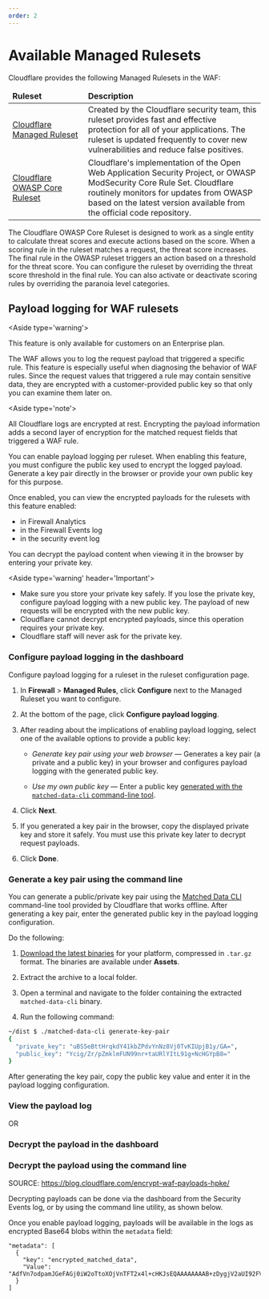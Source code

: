```yaml
---
order: 2
---
```


# Available Managed Rulesets

Cloudflare provides the following Managed Rulesets in the WAF:

<TableWrap><table style="table-layout:fixed; width:100%;">
  <thead>
    <tr>
      <td style='width:30%; white-space:normal'><strong>Ruleset</strong></td>
      <td style='width:70%; word-wrap:break-word; white-space:normal'><strong>Description</strong></td>
    </tr>
  </thead>
  <tbody>
    <tr>
      <td style='width:30%; word-wrap:break-word; white-space:normal'><a href='https://support.cloudflare.com/hc/articles/200172016#4vxxAwzbHx0eQ8XfETjxiN'>Cloudflare Managed Ruleset</a></td>
      <td>Created by the Cloudflare security team, this ruleset provides fast and effective protection for all of your applications. The ruleset is updated frequently to cover new vulnerabilities and reduce false positives.</td>
    </tr>
    <tr>
      <td style='width:30%; word-wrap:break-word; white-space:normal'><a href='https://support.cloudflare.com/hc/articles/200172016#sJbboLurEVhipzWYJQnyz'>Cloudflare OWASP Core Ruleset</a></td>
      <td>Cloudflare's implementation of the Open Web Application Security Project, or OWASP ModSecurity Core Rule Set. Cloudflare routinely monitors for updates from OWASP based on the latest version available from the official code repository.</td>
    </tr>
  </tbody>
</table></TableWrap>

<Aside type='note' header='Note'>

The Cloudflare OWASP Core Ruleset is designed to work as a single entity to calculate threat scores and execute actions based on the score. When a scoring rule in the ruleset matches a request, the threat score increases.
The final rule in the OWASP ruleset triggers an action based on a threshold for the threat score.
You can configure the ruleset by overriding the threat score threshold in the final rule.
You can also activate or deactivate scoring rules by overriding the paranoia level categories.

</Aside>

## Payload logging for WAF rulesets

<Aside type='warning'>

This feature is only available for customers on an Enterprise plan.

</Aside>

The WAF allows you to log the request payload that triggered a specific rule. This feature is especially useful when diagnosing the behavior of WAF rules. Since the request values that triggered a rule may contain sensitive data, they are encrypted with a customer-provided public key so that only you can examine them later on.

<Aside type='note'>

All Cloudflare logs are encrypted at rest. Encrypting the payload information adds a second layer of encryption for the matched request fields that triggered a WAF rule.

</Aside>

You can enable payload logging per ruleset. When enabling this feature, you must configure the public key used to encrypt the logged payload. Generate a key pair directly in the browser or provide your own public key for this purpose.

Once enabled, you can view the encrypted payloads for the rulesets with this feature enabled:

* in Firewall Analytics
* in the Firewall Events log
* in the security event log

You can decrypt the payload content when viewing it in the browser by entering your private key.

<Aside type='warning' header='Important'>

* Make sure you store your private key safely. If you lose the private key, configure payload logging with a new public key. The payload of new requests will be encrypted with the new public key.
* Cloudflare cannot decrypt encrypted payloads, since this operation requires your private key.
* Cloudflare staff will never ask for the private key.

</Aside>

### Configure payload logging in the dashboard

Configure payload logging for a ruleset in the ruleset configuration page.

1. In **Firewall** > **Managed Rules**, click **Configure** next to the Managed Ruleset you want to configure.

1. At the bottom of the page, click **Configure payload logging**.

1. After reading about the implications of enabling payload logging, select one of the available options to provide a public key:

    * _Generate key pair using your web browser_ — Generates a key pair (a private and a public key) in your browser and configures payload logging with the generated public key.

    * _Use my own public key_ — Enter a public key [generated with the `matched-data-cli` command-line tool](#generate-a-key-pair-using-the-command-line).

1. Click **Next**.

1. If you generated a key pair in the browser, copy the displayed private key and store it safely. You must use this private key later to decrypt request payloads.

1. Click **Done**.


### Generate a key pair using the command line

You can generate a public/private key pair using the [Matched Data CLI](https://github.com/cloudflare/matched-data-cli) command-line tool provided by Cloudflare that works offline. After generating a key pair, enter the generated public key in the payload logging configuration.

Do the following:

1. [Download the latest binaries](https://github.com/cloudflare/matched-data-cli/releases) for your platform, compressed in `.tar.gz` format. The binaries are available under **Assets**.

1. Extract the archive to a local folder.

1. Open a terminal and navigate to the folder containing the extracted `matched-data-cli` binary.

1. Run the following command: 

```sh
~/dist $ ./matched-data-cli generate-key-pair
{
  "private_key": "uBS5eBttHrqkdY41kbZPdvYnNz8Vj0TvKIUpjB1y/GA=",
  "public_key": "Ycig/Zr/pZmklmFUN99nr+taURlYItL91g+NcHGYpB8="
}
```

After generating the key pair, copy the public key value and enter it in the payload logging configuration.

### View the payload log
OR
### Decrypt the payload in the dashboard

### Decrypt the payload using the command line

SOURCE: https://blog.cloudflare.com/encrypt-waf-payloads-hpke/


Decrypting payloads can be done via the dashboard from the Security Events log, or by using the command line utility, as shown below.

Once you enable payload logging, payloads will be available in the logs as encrypted Base64 blobs within the `metadata` field:

```
"metadata": [
  {
    "key": "encrypted_matched_data",
    "Value": "AdfVn7odpamJGeFAGj0iW2oTtoXOjVnTFT2x4l+cHKJsEQAAAAAAAAB+zDygjV2aUI92FV4cHMkp+4u37JHnH4fUkRqasPYaCgk="
  }
]
```